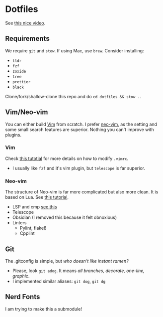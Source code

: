 # Dotfiles

See [this nice video](https://www.youtube.com/watch?v=y6XCebnB9gs).

## Requirements

We require `git` and `stow`. If using Mac, use `brew`.
Consider installing:

-   `tldr`
-   `fzf`
-   `zoxide`
-   `tree`
-   `prettier`
-   `black`

Clone/fork/shallow-clone this repo and do `cd dotfiles && stow .`.

## Vim/Neo-vim

You can either build [Vim](https://github.com/vim/vim) from scratch.
I prefer [neo-vim](https://github.com/neovim/neovim), as the setting and some small search features are superior.
Nothing you can't improve with plugins.

### Vim

Check [this tutotial](https://www.freecodecamp.org/news/vimrc-configuration-guide-customize-your-vim-editor/) for
more details on how to modify `.vimrc`.

-   I usually like `fzf` and it's vim plugin, but `telescope` is far superior.

### Neo-vim

The structure of Neo-vim is far more complicated but also more clean.
It is based on Lua. See [this tutorial](https://www.youtube.com/watch?v=J9yqSdvAKXY&pp=ygUKbmVvdmltIGx1YQ%3D%3D).

-   LSP and cmp [see this](https://github.com/hrsh7th/nvim-cmp)
-   Telescope
-   Obsidian (I removed this because it felt obnoxious)
-   Linters
    -   Pylint, flake8
    -   Cpplint

## Git

The .gitconfig is simple, but _who doesn't like instant ramen?_

-   Please, look `git adog`. It means _all branches, decorate, one-line, graphic_.
-   I implemented similar aliases: `git dog`, `git dg`

## Nerd Fonts

I am trying to make this a submodule!
